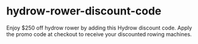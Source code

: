 # hydrow-rower-discount-code
Enjoy $250 off hydrow rower by adding this Hydrow discount code. Apply the promo code at checkout to receive your discounted rowing machines.
